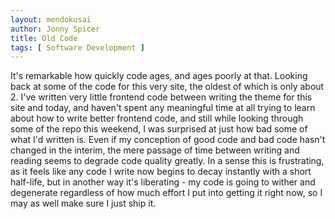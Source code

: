 ```yaml
---
layout: mendokusai
author: Jonny Spicer
title: Old Code
tags: [ Software Development ]
---
```

It's remarkable how quickly code ages, and ages poorly at that. Looking back at some of the code for this very site, the oldest of which is only about 2. I've written very little
frontend code between writing the theme for this site and today, and haven't spent any meaningful time at all trying to learn about how to write better frontend code, and still
while looking through some of the repo this weekend, I was surprised at just how bad some of what I'd written is. Even if my conception of good code and bad code hasn't changed
in the interim, the mere passage of time between writing and reading seems to degrade code quality greatly. In a sense this is frustrating, as it feels like any code I write now
begins to decay instantly with a short half-life, but in another way it's liberating - my code is going to wither and degenerate regardless of how much effort I put into getting it
right now, so I may as well make sure I just ship it.
